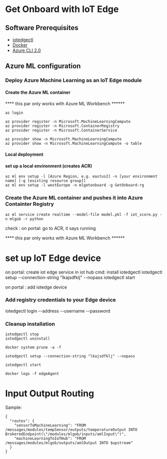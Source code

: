 # Get Onboard with IoT Edge

## Software Prerequisites

- [iotedgectl](https://pypi.org/project/azure-iot-edge-runtime-ctl/)
- [Docker](https://docker.com)
- [Azure CLI 2.0](https://docs.microsoft.com/en-us/cli/azure/install-azure-cli?view=azure-cli-latest)

## Azure ML configuration

### Deploy Azure Machine Learning as an IoT Edge module

#### Create the Azure ML container
**** this par only works with Azure ML Workbench ******

```
az login

az provider register -n Microsoft.MachineLearningCompute
az provider register -n Microsoft.ContainerRegistry
az provider register -n Microsoft.ContainerService

az provider show -n Microsoft.MachineLearningCompute
az provider show -n Microsoft.MachineLearningCompute -o table
```

#### Local deployment

#### set up a local environment (creates ACR)
```
az ml env setup -l [Azure Region, e.g. eastus2] -n [your environment name] [-g [existing resource group]]
az ml env setup -l westEurope -n mlgetonboard -g GetOnboard-rg
```

### Create the Azure ML container and pushes it into Azure Containter Registry
```
az ml service create realtime --model-file model.pkl -f iot_score.py -n mlgob -r python
```

check : on portal: go to ACR, it says running

**** this par only works with Azure ML Workbench ******

# set up IoT Edge device
on portal: create iot edge service in iot hub
cmd: install iotedgectl
    iotedgectl setup --connection-string "lkajsdfklj" --nopass
    iotedgectl start

on portal : add iotedge device

### Add registry credentials to your Edge device
iotedgectl login --address <registry-login-server> --username <registry-username> --password <registry-password>

### Cleanup installation

```
iotedgectl stop
iotedgectl uninstall

docker system prune -a -f

iotedgectl setup --connection-string "lkajsdfklj" --nopass

iotedgectl start

docker logs -f edgeAgent
```

# Input Output Routing

Sample:
```
{
  "routes": {
    "sensorToMachineLearning": "FROM /messages/modules/tempSensor/outputs/temperatureOutput INTO BrokeredEndpoint(\"/modules/mlgob/inputs/amlInput\")",
    "machineLearningToIoTHub": "FROM /messages/modules/mlgob/outputs/amlOutput INTO $upstream"
  }
}
```
